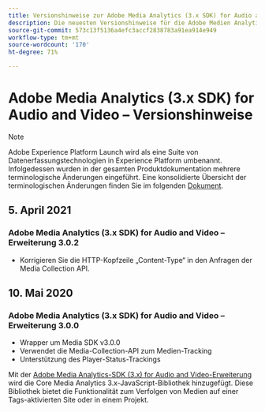 ```yaml
---
title: Versionshinweise zur Adobe Media Analytics (3.x SDK) for Audio and Video-Erweiterung
description: Die neuesten Versionshinweise für die Adobe Medien Analytics (3.x SDK) für Audio- und Video-Tag-Erweiterung in Adobe Experience Platform.
source-git-commit: 573c13f5136a4efc3accf2838783a91ea914e949
workflow-type: tm+mt
source-wordcount: '170'
ht-degree: 71%

---
```


# Adobe Media Analytics (3.x SDK) for Audio and Video – Versionshinweise

>[!NOTE]
>
>Adobe Experience Platform Launch wird als eine Suite von Datenerfassungstechnologien in Experience Platform umbenannt. Infolgedessen wurden in der gesamten Produktdokumentation mehrere terminologische Änderungen eingeführt. Eine konsolidierte Übersicht der terminologischen Änderungen finden Sie im folgenden [Dokument](../../../term-updates.md).

## 5. April 2021

### Adobe Media Analytics (3.x SDK) for Audio and Video – Erweiterung 3.0.2

* Korrigieren Sie die HTTP-Kopfzeile „Content-Type“ in den Anfragen der Media Collection API.

## 10. Mai 2020

### Adobe Media Analytics (3.x SDK) for Audio and Video – Erweiterung 3.0.0

* Wrapper um Media SDK v3.0.0
* Verwendet die Media-Collection-API zum Medien-Tracking
* Unterstützung des Player-Status-Trackings

Mit der [Adobe Media Analytics-SDK (3.x) for Audio and Video-Erweiterung](./overview.md) wird die Core Media Analytics 3.x-JavaScript-Bibliothek hinzugefügt. Diese Bibliothek bietet die Funktionalität zum Verfolgen von Medien auf einer Tags-aktivierten Site oder in einem Projekt.
